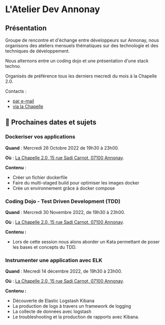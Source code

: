 # L'Atelier Dev Annonay

## Présentation

Groupe de rencontre et d'échange entre développeurs sur Annonay,
nous organisons des ateliers mensuels thématiques sur des technologie et des techniques de développement.

Nous alternons entre un coding dojo et une présentation d'une stack techno.

Organisés de préférence tous les derniers mecredi du mois à la Chapelle 2.0.

Contacts :

- [par e-mail](mailto:vital.systm@gmail.com)
- [via la Chapelle](https://www.lachapelle.work/#events)

## 📆 Prochaines dates et sujets

### Dockeriser vos applications

**Quand** : Mercredi 26 Octobre 2022 de 19h30 à 23h00.

**Où** : [La Chapelle 2.0, 15 rue Sadi Carnot, 07100 Annonay](https://goo.gl/maps/TV4A3xtCcQDWNDC16).

**Contenu** :

- Créer un fichier dockerfile
- Faire du multi-staged build pour optimiser les images docker
- Crée un environnement grâce à docker compose

### Coding Dojo - Test Driven Development (TDD)

**Quand** : Mercredi 30 Novembre 2022, de 19h30 à 23h00.

**Où** : [La Chapelle 2.0, 15 rue Sadi Carnot, 07100 Annonay](https://goo.gl/maps/TV4A3xtCcQDWNDC16).

**Contenu :**

- Lors de cette session nous alons aborder un Kata permettant
  de poser les bases et concepts du TDD.

### Instrumenter une application avec ELK

**Quand** : Mecredi 14 décembre 2022, de 19h30 à 23h00.

**Où** : [La Chapelle 2.0, 15 rue Sadi Carnot, 07100 Annonay](https://goo.gl/maps/TV4A3xtCcQDWNDC16).

**Contenu :**

- Découverte de Elastic Logstash Kibana
- La production de logs à travers un framework de logging
- La collecte de données avec logstash
- Le troubleshooting et la production de rapports avec Kibana.
